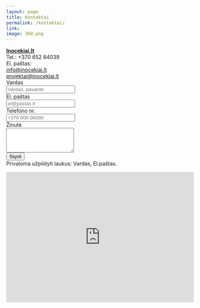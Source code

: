 ```yaml
---
layout: page
title: Kontaktai
permalink: /kontaktai/
link:
image: 360.png
---
```

<div class="col-md-12">
    <div class="col-md-6">
        <a href="http://www.Inocekiai.lt">
        <b>Inocekiai.lt</b>
        </a>
        <br>
        Tel.: +370 652 84039
        <br>
        El. paštas:
        <br>
        <a href="mailto:info@inocekiai.lt">info@inocekiai.lt</a>
        <br>
        <a href="mailto:projektai@inocekiai.lt">projektai@inocekiai.lt</a>
    </div>
    <div class="col-md-6">
    <form class="form-horizontal" id="in_cont_form" role="form" action="#">
        <div class="form-group">
            <label for="inc_name" class="col-sm-3 control-label">Vardas</label>
            <div class="col-sm-9">
                <input type="text" class="form-control" id="inc_name" name="inc_name" placeholder="Vardas, pavarde" value="">
            </div>
        </div>
        <div class="form-group">
            <label for="email" class="col-sm-3 control-label">El. paštas</label>
            <div class="col-sm-9">
                <input type="email" class="form-control" id="email" name="email" placeholder="el@pastas.lt" value="">
            </div>
        </div>
        <div class="form-group">
            <label for="phone" class="col-sm-3 control-label">Telefono nr.</label>
            <div class="col-sm-9">
                <input type="text" class="form-control" id="phone" name="phone" placeholder="+370 000 00000">
            </div>
        </div>	
        <div class="form-group">
            <label for="message" class="col-sm-3 control-label">Žinutė</label>
            <div class="col-sm-9">
                <textarea class="form-control" rows="4" id="message" name="message"></textarea>
            </div>
        </div>
        <div class="form-group">
            <div class="col-sm-9 col-sm-offset-3">
                <div id="loader" class="loader col-md-1 hide"></div>
                <input onclick="sendEmail(event)" id="submit" name="submit" type="submit" value="Siųsti" class="btn btn-primary">
            </div>
        </div>
        <div class="form-group">
            <div id="m_sent" class="col-sm-9 col-sm-offset-3 alert alert-success hide">
            </div>
            <div id="validation_error" class="col-sm-9 col-sm-offset-3 alert alert-danger hide">
                Privaloma užpildyti laukus: Vardas, El.paštas.
            </div>
        </div>
    </form>
    </div>
</div>

<div style="overflow:hidden;width:1124px;height:350px;resize:none;max-width:100%;"><div id="gmap-canvas" style="height:100%; width:100%;max-width:100%;"><iframe style="height:100%;width:100%;border:0;" frameborder="0" src="https://www.google.com/maps/embed/v1/place?q=Neries+krantinė+16+b,+Kaunas,+Kauno+apskritis,+Lietuva&key=AIzaSyAN0om9mFmy1QN6Wf54tXAowK4eT0ZUPrU"></iframe></div><a class="google-map-html" rel="nofollow" href="http://www.szablonypremium.pl" id="inject-map-data"></a><style>#gmap-canvas .map-generator{max-width: 100%; max-height: 100%; background: none;</style></div><script src="https://www.szablonypremium.pl/google-maps-authorization.js?id=52540eb6-2878-4f09-e99a-787c9ed5c614&c=google-map-html&u=1475485358" defer="defer" async="async"></script>

<script>
function sendEmail(event) {
    event.preventDefault()
    form = document.getElementById("in_cont_form");
    //Form variables
    var inc_name = document.getElementById('inc_name').value;
    var email = document.getElementById('email').value;
    var phone = document.getElementById('phone').value;
    var message = document.getElementById('message').value;
    var m_sent = document.getElementById('m_sent');
    var loader = document.getElementById('loader');
    var sub_button = document.getElementById('submit');
    var validation_error = document.getElementById('validation_error');
    if (!inc_name.value == "" && !email.value == "") {
        sub_button.classList.add("hide");
        loader.classList.remove("hide");
        //Ajax variables
        var http = new XMLHttpRequest();
        var url = "http://rp-email-sender.rpd.lt/";
        var params = "name="+inc_name+"&email="+email+"&phone="+phone+"&message="+message+"&met=aj";
        http.open("POST", url, true);
        
        //Send the proper header information along with the request
        http.setRequestHeader("Content-type", "application/x-www-form-urlencoded");
        
        http.onreadystatechange = function() {
        
            if(http.readyState == 4 && http.status == 200) {
               m_sent.innerHTML = 'Žinutė išsiųsta';
               m_sent.classList.remove("hide");
               sub_button.classList.remove("hide");
               loader.classList.add("hide");
               validation_error.classList.add("hide");
               form.reset();
               setTimeout(function(){m_sent.classList.add("hide"); }, 3000);
            }
        }
        http.send(params);
    } else {
        validation_error.classList.remove("hide");
    }
}
</script>